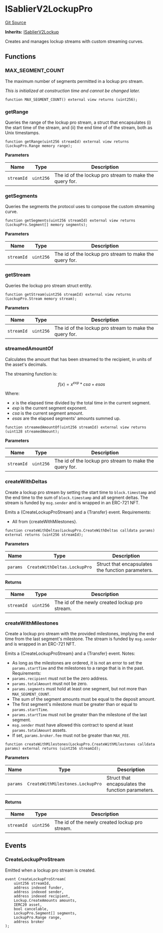 # ISablierV2LockupPro

[Git Source](https://github.com/sablierhq/v2-core/blob/9df2bf8f303f7d13337716257672553e60783b8c/docs/contracts/v2/reference/core/interfaces)

**Inherits:** [ISablierV2Lockup](/docs/contracts/v2/reference/core/interfaces/interface.ISablierV2Lockup.md)

Creates and manages lockup streams with custom streaming curves.

## Functions

### MAX_SEGMENT_COUNT

The maximum number of segments permitted in a lockup pro stream.

_This is initialized at construction time and cannot be changed later._

```solidity
function MAX_SEGMENT_COUNT() external view returns (uint256);
```

### getRange

Queries the range of the lockup pro stream, a struct that encapsulates (i) the start time of the stream, and (ii) the
end time of of the stream, both as Unix timestamps.

```solidity
function getRange(uint256 streamId) external view returns (LockupPro.Range memory range);
```

**Parameters**

| Name       | Type      | Description                                            |
| ---------- | --------- | ------------------------------------------------------ |
| `streamId` | `uint256` | The id of the lockup pro stream to make the query for. |

### getSegments

Queries the segments the protocol uses to compose the custom streaming curve.

```solidity
function getSegments(uint256 streamId) external view returns (LockupPro.Segment[] memory segments);
```

**Parameters**

| Name       | Type      | Description                                            |
| ---------- | --------- | ------------------------------------------------------ |
| `streamId` | `uint256` | The id of the lockup pro stream to make the query for. |

### getStream

Queries the lockup pro stream struct entity.

```solidity
function getStream(uint256 streamId) external view returns (LockupPro.Stream memory stream);
```

**Parameters**

| Name       | Type      | Description                                            |
| ---------- | --------- | ------------------------------------------------------ |
| `streamId` | `uint256` | The id of the lockup pro stream to make the query for. |

### streamedAmountOf

Calculates the amount that has been streamed to the recipient, in units of the asset's decimals.

The streaming function is:

$$
f(x) = x^{exp} * csa + esas
$$

Where:

- $x$ is the elapsed time divided by the total time in the current segment.
- $exp$ is the current segment exponent.
- $csa$ is the current segment amount.
- $esas$ are the elapsed segments' amounts summed up.

```solidity
function streamedAmountOf(uint256 streamId) external view returns (uint128 streamedAmount);
```

**Parameters**

| Name       | Type      | Description                                            |
| ---------- | --------- | ------------------------------------------------------ |
| `streamId` | `uint256` | The id of the lockup pro stream to make the query for. |

### createWithDeltas

Create a lockup pro stream by setting the start time to `block.timestamp` and the end time to the sum of
`block.timestamp` and all segment deltas. The stream is funded by `msg.sender` and is wrapped in an ERC-721 NFT.

Emits a {CreateLockupProStream} and a {Transfer} event. Requirements:

- All from {createWithMilestones}.

```solidity
function createWithDeltas(LockupPro.CreateWithDeltas calldata params) external returns (uint256 streamId);
```

**Parameters**

| Name     | Type                         | Description                                       |
| -------- | ---------------------------- | ------------------------------------------------- |
| `params` | `CreateWithDeltas.LockupPro` | Struct that encapsulates the function parameters. |

**Returns**

| Name       | Type      | Description                                    |
| ---------- | --------- | ---------------------------------------------- |
| `streamId` | `uint256` | The id of the newly created lockup pro stream. |

### createWithMilestones

Create a lockup pro stream with the provided milestones, implying the end time from the last segment's milestone. The
stream is funded by `msg.sender` and is wrapped in an ERC-721 NFT.

Emits a {CreateLockupProStream} and a {Transfer} event. Notes:

- As long as the milestones are ordered, it is not an error to set the `params.startTime` and the milestones to a range
  that is in the past. Requirements:
- `params.recipient` must not be the zero address.
- `params.totalAmount` must not be zero.
- `params.segments` must hold at least one segment, but not more than `MAX_SEGMENT_COUNT`.
- The sum of the segment amounts must be equal to the deposit amount.
- The first segment's milestone must be greater than or equal to `params.startTime`.
- `params.startTime` must not be greater than the milestone of the last segment.
- `msg.sender` must have allowed this contract to spend at least `params.totalAmount` assets.
- If set, `params.broker.fee` must not be greater than `MAX_FEE`.

```solidity
function createWithMilestones(LockupPro.CreateWithMilestones calldata params) external returns (uint256 streamId);
```

**Parameters**

| Name     | Type                             | Description                                       |
| -------- | -------------------------------- | ------------------------------------------------- |
| `params` | `CreateWithMilestones.LockupPro` | Struct that encapsulates the function parameters. |

**Returns**

| Name       | Type      | Description                                    |
| ---------- | --------- | ---------------------------------------------- |
| `streamId` | `uint256` | The id of the newly created lockup pro stream. |

## Events

### CreateLockupProStream

Emitted when a lockup pro stream is created.

```solidity
event CreateLockupProStream(
    uint256 streamId,
    address indexed funder,
    address indexed sender,
    address indexed recipient,
    Lockup.CreateAmounts amounts,
    IERC20 asset,
    bool cancelable,
    LockupPro.Segment[] segments,
    LockupPro.Range range,
    address broker
);
```
